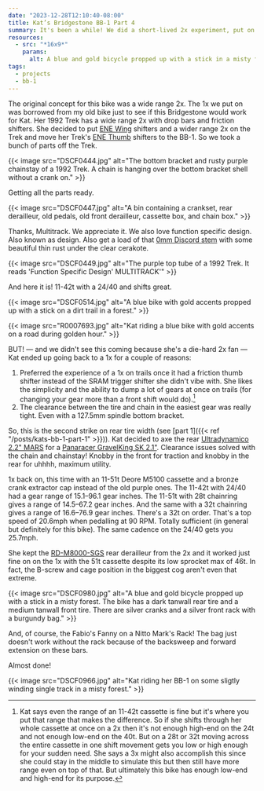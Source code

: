 ```yaml
---
date: "2023-12-28T12:10:40-08:00"
title: Kat’s Bridgestone BB-1 Part 4
summary: It's been a while! We did a short-lived 2x experiment, put on a thinner rear tire, switched to friction shifting, and racked up.
resources:
  - src: "*16x9*"
    params:
      alt: A blue and gold bicycle propped up with a stick in a misty forest. The bike has a dark tanwall rear tire and a medium tanwall front tire. There are silver cranks and a silver front rack with a burgundy bag.
tags:
  - projects
  - bb-1
---
```


The original concept for this bike was a wide range 2x. The 1x we put on was borrowed from my old bike just to see if this Bridgestone would work for Kat. Her 1992 Trek has a wide range 2x with drop bars and friction shifters. She decided to put [ENE Wing](http://www.diacompe.com.tw/product/ene-wing-shifter/) shifters and a wider range 2x on the Trek and move her Trek's [ENE Thumb](http://www.diacompe.com.tw/product/ene-thumb-shifter/) shifters to the BB-1. So we took a bunch of parts off the Trek.

{{< image src="DSCF0444.jpg" alt="The bottom bracket and rusty purple chainstay of a 1992 Trek. A chain is hanging over the bottom bracket shell without a crank on." >}}

Getting all the parts ready.

{{< image src="DSCF0447.jpg" alt="A bin containing a crankset, rear derailleur, old pedals, old front derailleur, cassette box, and chain box." >}}

Thanks, Multitrack. We appreciate it. We also love function specific design. Also known as design. Also get a load of that [0mm Discord stem](https://tanglefootcycles.com/discord/wright-stem-0-30mm/) with some beautiful thin rust under the clear cerakote.

{{< image src="DSCF0449.jpg" alt="The purple top tube of a 1992 Trek. It reads 'Function Specific Design' MULTITRACK'" >}}

And here it is! 11-42t with a 24/40 and shifts great.

{{< image src="DSCF0514.jpg" alt="A blue bike with gold accents propped up with a stick on a dirt trail in a forest." >}}

{{< image src="R0007693.jpg" alt="Kat riding a blue bike with gold accents on a road during golden hour." >}}

BUT! — and we didn't see this coming because she's a die-hard 2x fan — Kat ended up going back to a 1x for a couple of reasons:

1. Preferred the experience of a 1x on trails once it had a friction thumb shifter instead of the SRAM trigger shifter she didn't vibe with. She likes the simplicity and the ability to dump a lot of gears at once on trails (for changing your gear more than a front shift would do).[^1]
1. The clearance between the tire and chain in the easiest gear was really tight. Even with a 127.5mm spindle bottom bracket.

[^1]: Kat says even the range of an 11-42t cassette is fine but it's where you put that range that makes the difference. So if she shifts through her whole cassette at once on a 2x then it's not enough high-end on the 24t and not enough low-end on the 40t. But on a 28t or 32t moving across the entire cassette in one shift movement gets you low or high enough for your sudden need. She says a 3x might also accomplish this since she could stay in the middle to simulate this but then still have more range even on top of that. But ultimately this bike has enough low-end and high-end for its purpose.

So, this is the second strike on rear tire width (see [part 1]({{< ref "/posts/kats-bb-1-part-1" >}})). Kat decided to axe the rear [Ultradynamico 2.2" MARS](https://ultradynamico.com/products/mars-jff?variant=32926187880533) for a [Panaracer GravelKing SK 2.1"](https://www.panaracerusa.com/products/gravelking-sk-knobby-folding-gravel-tires?variant=37856723828898). Clearance issues solved with the chain and chainstay! Knobby in the front for traction and knobby in the rear for uhhhh, maximum utility.

1x back on, this time with an 11-51t Deore M5100 cassette and a bronze crank extractor cap instead of the old purple ones. The 11-42t with 24/40 had a gear range of 15.1–96.1 gear inches. The 11-51t with 28t chainring gives a range of 14.5–67.2 gear inches. And the same with a 32t chainring gives a range of 16.6–76.9 gear inches. There's a 32t on order. That's a top speed of 20.6mph when pedalling at 90 RPM. Totally sufficient (in general but definitely for this bike). The same cadence on the 24/40 gets you 25.7mph.

She kept the [RD-M8000-SGS](https://bike.shimano.com/en-EU/product/component/deorext-m8000/RD-M8000-SGS.html) rear derailleur from the 2x and it worked just fine on on the 1x with the 51t cassette despite its low sprocket max of 46t. In fact, the B-screw and cage position in the biggest cog aren't even that extreme.

{{< image src="DSCF0980.jpg" alt="A blue and gold bicycle propped up with a stick in a misty forest. The bike has a dark tanwall rear tire and a medium tanwall front tire. There are silver cranks and a silver front rack with a burgundy bag." >}}

And, of course, the Fabio's Fanny on a Nitto Mark's Rack! The bag just doesn't work without the rack because of the backsweep and forward extension on these bars.

Almost done!

{{< image src="DSCF0966.jpg" alt="Kat riding her BB-1 on some sligtly winding single track in a misty forest." >}}